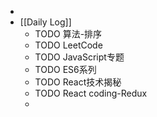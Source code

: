 -
- [[Daily Log]]
	- TODO 算法-排序
	- TODO LeetCode
	- TODO JavaScript专题
	- TODO ES6系列
	- TODO React技术揭秘
	- TODO React coding-Redux
	-